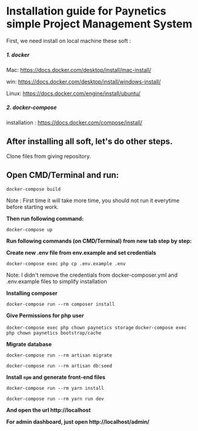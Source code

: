 # Installation guide for Paynetics simple Project Management System
First, we need install on local machine these soft :

##### 1. docker
   Mac: https://docs.docker.com/desktop/install/mac-install/

   win: https://docs.docker.com/desktop/install/windows-install/

   Linux: https://docs.docker.com/engine/install/ubuntu/
##### 2. docker-compose
   installation : https://docs.docker.com/compose/install/

##  After installing all soft, let's do other steps.
   Clone files from giving repository.

##  Open CMD/Terminal and run:

`docker-compose build`

Note : First time it will take more time, you should not run it everytime before starting work.

**Then run following command:**

`docker-compose up`

**Run following commands (on CMD/Terminal) from new tab step by step:**

**Create new .env file from env.example and set credentials**

`docker-compose exec php cp .env.example .env`

Note: I didn't remove the credentials from
docker-composer.yml and .env.example files to simplify installation

**Installing composer**

`docker-compose run --rm composer install`

**Give Permissions for php user**

`docker-compose exec php chown paynetics storage`
`docker-compose exec php chown paynetics bootstrap/cache`

**Migrate database**

`docker-compose run --rm artisan migrate`

`docker-compose run --rm artisan db:seed`

**Install `npm` and generate front-end files**

`docker-compose run --rm yarn install`

`docker-compose run --rm yarn run dev`

**And open the url http://localhost**

**For admin dashboard, just open http://localhost/admin/**